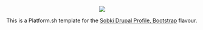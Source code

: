 <p align="center"><a href="https://console.platform.sh/projects/create-project/?template=https://raw.githubusercontent.com/platformista/sobki/refs/heads/main/template-definition.yaml&utm_campaign=deploy_on_platform?utm_medium=button&utm_source=affiliate_links&utm_content=https://github.com/platformista/sobki/blob/main/template-definition.yaml" target="_blank" title="Deploy with Platform.sh"><img src="https://platform.sh/images/deploy/deploy-button-lg-blue.svg"></a></p>

This is a Platform.sh template for the [Sobki Drupal Profile, Bootstrap](https://www.drupal.org/project/sobki_profile_bootstrap) flavour.
